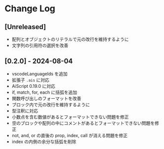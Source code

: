 # Change Log

## [Unreleased]

- 配列とオブジェクトのリテラルで元の改行を維持するように
- 文字列の引用符の選択を改善

## [0.2.0] - 2024-08-04

- vscodeLanguageIds を追加
- 拡張子 `.ais` に対応
- AiScript 0.19.0 に対応
- if, match, for, each に括弧を追加
- 関数呼び出しのフォーマットを改善
- ブロック内で元の改行を維持するように
- 型注釈に対応
- 小数点を含む数値があるとフォーマットできない問題を修正
- 空のブロックや配列の中にコメントがあるとフォーマットできない問題を修正
- not, and, or の直後の prop, index, call が消える問題を修正
- index の内側の余分な括弧を削除
